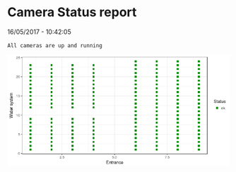 Camera Status report
================
16/05/2017 - 10:42:05

    All cameras are up and running

![](camreport_files/figure-markdown_github/unnamed-chunk-2-1.png)
